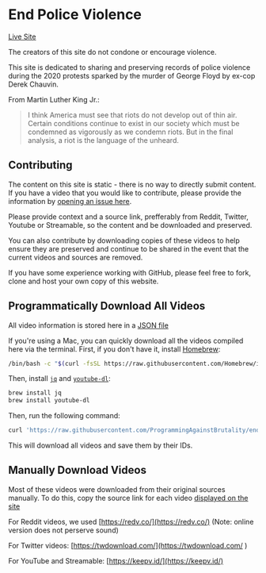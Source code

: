 # End Police Violence

[Live Site](https://programmingagainstbrutality.github.io/end-police-violence/)

The creators of this site do not condone or encourage violence.

This site is dedicated to sharing and preserving records of police violence
during the 2020 protests sparked by the murder of George Floyd by ex-cop Derek
Chauvin.

From Martin Luther King Jr.:

> I think America must see that riots do not develop out of thin air. Certain
> conditions continue to exist in our society which must be condemned as
> vigorously as we condemn riots. But in the final analysis, a riot is the
> language of the unheard.

## Contributing

The content on this site is static - there is no way to directly submit content.
If you have a video that you would like to contribute, please provide the
information by [opening an issue here](https://github.com/ProgrammingAgainstBrutality/end-police-violence/issues/new).

Please provide context and a source link, prefferably from Reddit, Twitter,
Youtube or Streamable, so the content and be downloaded and preserved.

You can also contribute by downloading copies of these videos to help ensure
they are preserved and continue to be shared in the event that the current
videos and sources are removed.

If you have some experience working with GitHub, please feel free to fork, clone
and host your own copy of this website.

## Programmatically Download All Videos

All video information is stored here in a [JSON file](https://raw.githubusercontent.com/ProgrammingAgainstBrutality/end-police-violence/master/videos.json)

If you're using a Mac, you can quickly download all the videos compiled here
via the terminal. First, if you don't have it, install [Homebrew](https://brew.sh/):

```sh
/bin/bash -c "$(curl -fsSL https://raw.githubusercontent.com/Homebrew/install/master/install.sh)"
```

Then, install [`jq`](https://stedolan.github.io/jq/download/) and [`youtube-dl`](https://github.com/ytdl-org/youtube-dl):

```sh
brew install jq
brew install youtube-dl
```

Then, run the following command:

```sh
curl 'https://raw.githubusercontent.com/ProgrammingAgainstBrutality/end-police-violence/master/videos.json' | jq -r '.[].url' > videos.txt && youtube-dl -i -a videos.txt -o '%(id)s.%(ext)s'
```

This will download all videos and save them by their IDs.

## Manually Download Videos

Most of these videos were downloaded from their original sources manually. To do
this, copy the source link for each video [displayed on the site](https://programmingagainstbrutality.github.io/end-police-violence/)

For Reddit videos, we used [https://redv.co/](https://redv.co/) (Note: online version does not
perserve sound)

For Twitter videos: [https://twdownload.com/](https://twdownload.com/ )

For YouTube and Streamable: [https://keepv.id/](https://keepv.id/)
